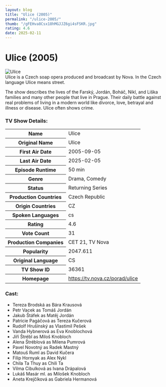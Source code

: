```yaml
---
layout: blog
title: "Ulice (2005)"
permalink: "/ulice-2005/"
thumb: "/gFEHva8Csx18hMGJJZ6gi4sFSKR.jpg"
rating: 4.6
date: 2025-02-11
---
```

<h1 class="title">Ulice (2005)</h1><div class="poster"><img src="{{ site.imglink }}/gFEHva8Csx18hMGJJZ6gi4sFSKR.jpg" class="img-fluid my-3" alt="Ulice"/></div><div class="plot">Ulice is a Czech soap opera produced and broadcast by Nova. In the Czech language Ulice means street.

The show describes the lives of the Farský, Jordán, Boháč, Nikl, and Liška families and many other people that live in Prague. Their daily battle against real problems of living in a modern world like divorce, love, betrayal and illness or disease. Ulice often shows crime.</div><h3>TV Show Details:</h3><table class="table table-bordered details"><tr><th>Name</th><td>Ulice</td></tr><tr><th>Original Name</th><td>Ulice</td></tr><tr><th>First Air Date</th><td>2005-09-05</td></tr><tr><th>Last Air Date</th><td>2025-02-05</td></tr><tr><th>Episode Runtime</th><td>50 min</td></tr><tr><th>Genre</th><td>Drama, Comedy</td></tr><tr><th>Status</th><td>Returning Series</td></tr><tr><th>Production Countries</th><td>Czech Republic</td></tr><tr><th>Origin Countries</th><td>CZ</td></tr><tr><th>Spoken Languages</th><td>cs</td></tr><tr><th>Rating</th><td>4.6</td></tr><tr><th>Vote Count</th><td>31</td></tr><tr><th>Production Companies</th><td>CET 21, TV Nova</td></tr><tr><th>Popularity</th><td>2047.611</td></tr><tr><th>Original Language</th><td>CS</td></tr><tr><th>TV Show ID</th><td>36361</td></tr><tr><th>Homepage</th><td>https://tv.nova.cz/porad/ulice</td></tr></table><h3>Cast:</h3><ul class="list-group cast"><li>Tereza Brodská as Bára Krausová</li><li>Petr Vacek as Tomáš Jordán</li><li>Jakub Štáfek as Matěj Jordán</li><li>Patricie Pagáčová as Tereza Kučerová</li><li>Rudolf Hrušínský as Vlastimil Pešek</li><li>Vanda Hybnerová as Eva Knoblochová</li><li>Jiří Štrébl as Miloš Knobloch</li><li>Alena Štréblová as Milena Pumrová</li><li>Pavel Novotný as Radek Mastný</li><li>Matouš Ruml as David Kučera</li><li>Filip Hornyak as Alex Nykl</li><li>Chila Ta Thuy as Chili Ta</li><li>Vilma Cibulková as Ivana Drápalová</li><li>Lukáš Masár ml. as Milošek Knobloch</li><li>Aneta Krejčíková as Gabriela Hermanová</li></ul>